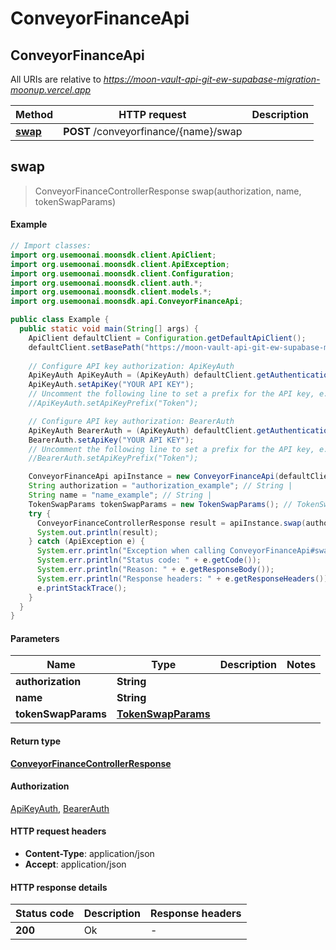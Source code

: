 # ConveyorFinanceApi

## ConveyorFinanceApi

All URIs are relative to _https://moon-vault-api-git-ew-supabase-migration-moonup.vercel.app_

| Method                                 | HTTP request                          | Description |
| -------------------------------------- | ------------------------------------- | ----------- |
| [**swap**](ConveyorFinanceApi.md#swap) | **POST** /conveyorfinance/{name}/swap |             |

## **swap**

> ConveyorFinanceControllerResponse swap(authorization, name, tokenSwapParams)

#### Example

```java
// Import classes:
import org.usemoonai.moonsdk.client.ApiClient;
import org.usemoonai.moonsdk.client.ApiException;
import org.usemoonai.moonsdk.client.Configuration;
import org.usemoonai.moonsdk.client.auth.*;
import org.usemoonai.moonsdk.client.models.*;
import org.usemoonai.moonsdk.api.ConveyorFinanceApi;

public class Example {
  public static void main(String[] args) {
    ApiClient defaultClient = Configuration.getDefaultApiClient();
    defaultClient.setBasePath("https://moon-vault-api-git-ew-supabase-migration-moonup.vercel.app");
    
    // Configure API key authorization: ApiKeyAuth
    ApiKeyAuth ApiKeyAuth = (ApiKeyAuth) defaultClient.getAuthentication("ApiKeyAuth");
    ApiKeyAuth.setApiKey("YOUR API KEY");
    // Uncomment the following line to set a prefix for the API key, e.g. "Token" (defaults to null)
    //ApiKeyAuth.setApiKeyPrefix("Token");

    // Configure API key authorization: BearerAuth
    ApiKeyAuth BearerAuth = (ApiKeyAuth) defaultClient.getAuthentication("BearerAuth");
    BearerAuth.setApiKey("YOUR API KEY");
    // Uncomment the following line to set a prefix for the API key, e.g. "Token" (defaults to null)
    //BearerAuth.setApiKeyPrefix("Token");

    ConveyorFinanceApi apiInstance = new ConveyorFinanceApi(defaultClient);
    String authorization = "authorization_example"; // String | 
    String name = "name_example"; // String | 
    TokenSwapParams tokenSwapParams = new TokenSwapParams(); // TokenSwapParams | 
    try {
      ConveyorFinanceControllerResponse result = apiInstance.swap(authorization, name, tokenSwapParams);
      System.out.println(result);
    } catch (ApiException e) {
      System.err.println("Exception when calling ConveyorFinanceApi#swap");
      System.err.println("Status code: " + e.getCode());
      System.err.println("Reason: " + e.getResponseBody());
      System.err.println("Response headers: " + e.getResponseHeaders());
      e.printStackTrace();
    }
  }
}
```

#### Parameters

| Name                | Type                                      | Description | Notes |
| ------------------- | ----------------------------------------- | ----------- | ----- |
| **authorization**   | **String**                                |             |       |
| **name**            | **String**                                |             |       |
| **tokenSwapParams** | [**TokenSwapParams**](TokenSwapParams.md) |             |       |

#### Return type

[**ConveyorFinanceControllerResponse**](ConveyorFinanceControllerResponse.md)

#### Authorization

[ApiKeyAuth](./#ApiKeyAuth), [BearerAuth](./#BearerAuth)

#### HTTP request headers

* **Content-Type**: application/json
* **Accept**: application/json

#### HTTP response details

| Status code | Description | Response headers |
| ----------- | ----------- | ---------------- |
| **200**     | Ok          | -                |

